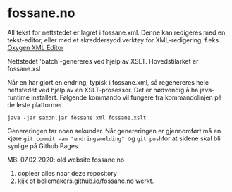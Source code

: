 # fossane.no

All tekst for nettstedet er lagret i fossane.xml. Denne kan redigeres med en tekst-editor, eller med et skreddersydd verktøy for XML-redigering, f.eks. [Oxygen XML Editor](https://www.oxygenxml.com)

Nettstedet 'batch'-genereres ved hjelp av XSLT. Hovedstilarket er fossane.xsl

Når en har gjort en endring, typisk i fossane.xml, så regenereres hele nettstedet ved hjelp av en XSLT-prosessor. Det er nødvendig å ha java-runtime installert. Følgende kommando vil fungere fra kommandolinjen på de leste plattormer.

    java -jar saxon.jar fossane.xml fossane.xslt

Genereringen tar noen sekunder. Når genereringen er gjennomført må en kjøre `git commit -am "endringsmelding" `og `git push`for at sidene skal bli synlige på Github Pages.

MB: 07.02.2020:
old website fossane.no
<ol>
<li>copieer alles naar deze repository
<li>kijk of bellemakers.github.io/fossane.no werkt.
</ol>
